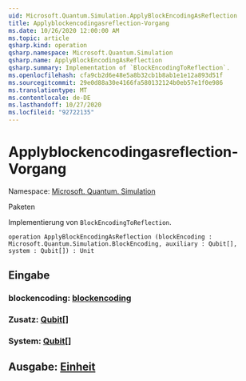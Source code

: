 ```yaml
---
uid: Microsoft.Quantum.Simulation.ApplyBlockEncodingAsReflection
title: Applyblockencodingasreflection-Vorgang
ms.date: 10/26/2020 12:00:00 AM
ms.topic: article
qsharp.kind: operation
qsharp.namespace: Microsoft.Quantum.Simulation
qsharp.name: ApplyBlockEncodingAsReflection
qsharp.summary: Implementation of `BlockEncodingToReflection`.
ms.openlocfilehash: cfa9cb2d6e48e5a8b32cb1b8ab1e1e12a893d51f
ms.sourcegitcommit: 29e0d88a30e4166fa580132124b0eb57e1f0e986
ms.translationtype: MT
ms.contentlocale: de-DE
ms.lasthandoff: 10/27/2020
ms.locfileid: "92722135"
---
```

# <a name="applyblockencodingasreflection-operation"></a>Applyblockencodingasreflection-Vorgang

Namespace: [Microsoft. Quantum. Simulation](xref:Microsoft.Quantum.Simulation)

Paketen [](https://nuget.org/packages/)


Implementierung von `BlockEncodingToReflection`.

```qsharp
operation ApplyBlockEncodingAsReflection (blockEncoding : Microsoft.Quantum.Simulation.BlockEncoding, auxiliary : Qubit[], system : Qubit[]) : Unit
```


## <a name="input"></a>Eingabe

### <a name="blockencoding--blockencoding"></a>blockencoding: [blockencoding](xref:Microsoft.Quantum.Simulation.BlockEncoding)




### <a name="auxiliary--qubit"></a>Zusatz: [Qubit](xref:microsoft.quantum.lang-ref.qubit)[]




### <a name="system--qubit"></a>System: [Qubit](xref:microsoft.quantum.lang-ref.qubit)[]





## <a name="output--unit"></a>Ausgabe: [Einheit](xref:microsoft.quantum.lang-ref.unit)

